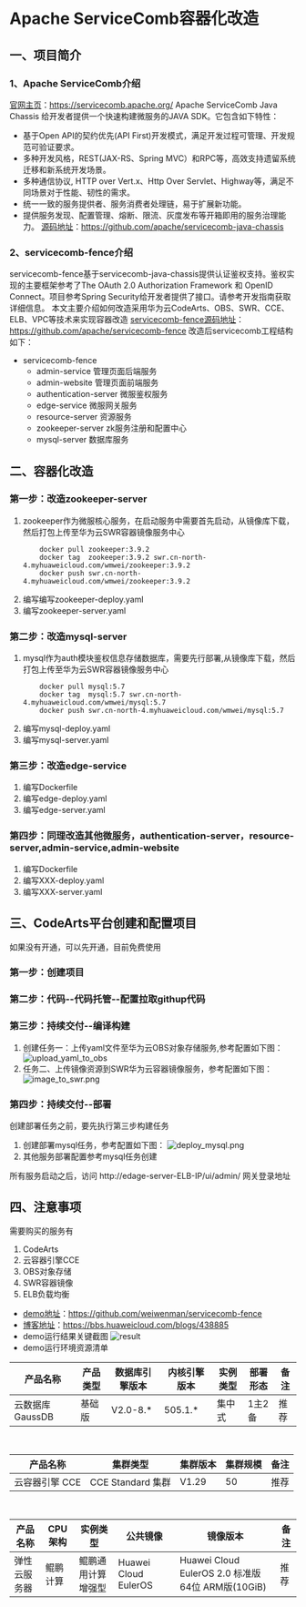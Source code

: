 # Apache ServiceComb容器化改造
## 一、项目简介
### 1、Apache ServiceComb介绍
[官网主页](https://servicecomb.apache.org/)：https://servicecomb.apache.org/
Apache ServiceComb Java Chassis 给开发者提供一个快速构建微服务的JAVA SDK。它包含如下特性：
* 基于Open API的契约优先(API First)开发模式，满足开发过程可管理、开发规范可验证要求。
* 多种开发风格，REST(JAX-RS、Spring MVC）和RPC等，高效支持遗留系统迁移和新系统开发场景。
* 多种通信协议, HTTP over Vert.x、Http Over Servlet、Highway等，满足不同场景对于性能、韧性的需求。
* 统一一致的服务提供者、服务消费者处理链，易于扩展新功能。
* 提供服务发现、配置管理、熔断、限流、灰度发布等开箱即用的服务治理能力。
[源码地址](https://github.com/apache/servicecomb-java-chassis)：https://github.com/apache/servicecomb-java-chassis

### 2、servicecomb-fence介绍
servicecomb-fence基于servicecomb-java-chassis提供认证鉴权支持。鉴权实现的主要框架参考了The OAuth 2.0 Authorization Framework 和 OpenID Connect。项目参考Spring Security给开发者提供了接口。请参考开发指南获取详细信息。
本文主要介绍如何改造采用华为云CodeArts、OBS、SWR、CCE、ELB、VPC等技术来实现容器改造
[servicecomb-fence源码地址](https://github.com/apache/servicecomb-java-chassis)：https://github.com/apache/servicecomb-fence
改造后servicecomb工程结构如下：
- servicecomb-fence
    - admin-service 管理页面后端服务
    - admin-website 管理页面前端服务
    - authentication-server 微服鉴权服务
    - edge-service 微服网关服务
    - resource-server 资源服务
    - zookeeper-server zk服务注册和配置中心
    - mysql-server 数据库服务

## 二、容器化改造

### 第一步：改造zookeeper-server
1. zookeeper作为微服核心服务，在启动服务中需要首先启动，从镜像库下载，然后打包上传至华为云SWR容器镜像服务中心
    ```shell
        docker pull zookeeper:3.9.2
        docker tag  zookeeper:3.9.2 swr.cn-north-4.myhuaweicloud.com/wmwei/zookeeper:3.9.2
        docker push swr.cn-north-4.myhuaweicloud.com/wmwei/zookeeper:3.9.2
    ```
2. 编写编写zookeeper-deploy.yaml
3. 编写zookeeper-server.yaml

### 第二步：改造mysql-server
1. mysql作为auth模块鉴权信息存储数据库，需要先行部署,从镜像库下载，然后打包上传至华为云SWR容器镜像服务中心
    ```shell
        docker pull mysql:5.7
        docker tag  mysql:5.7 swr.cn-north-4.myhuaweicloud.com/wmwei/mysql:5.7
        docker push swr.cn-north-4.myhuaweicloud.com/wmwei/mysql:5.7
    ```
2. 编写mysql-deploy.yaml
3. 编写mysql-server.yaml

### 第三步：改造edge-service
1. 编写Dockerfile
2. 编写edge-deploy.yaml
3. 编写edge-server.yaml

### 第四步：同理改造其他微服务，authentication-server，resource-server,admin-service,admin-website
1. 编写Dockerfile
2. 编写XXX-deploy.yaml
3. 编写XXX-server.yaml

## 三、CodeArts平台创建和配置项目
如果没有开通，可以先开通，目前免费使用
### 第一步：创建项目
### 第二步：代码--代码托管--配置拉取githup代码
### 第三步：持续交付--编译构建
1. 创建任务一：上传yaml文件至华为云OBS对象存储服务,参考配置如下图：
![upload_yaml_to_obs](upload_yaml_to_obs.png)
2. 任务二、上传镜像资源到SWR华为云容器镜像服务，参考配置如下图：
![image_to_swr.png](image_to_swr.png)
### 第四步：持续交付--部署
创建部署任务之前，要先执行第三步构建任务
1. 创建部署mysql任务，参考配置如下图：
![deploy_mysql.png](deploy_mysql.png)
2. 其他服务部署配置参考mysql任务创建

所有服务启动之后，访问 http://edage-server-ELB-IP/ui/admin/ 网关登录地址
## 四、注意事项
需要购买的服务有
1. CodeArts
2. 云容器引擎CCE
3. OBS对象存储
4. SWR容器镜像
5. ELB负载均衡

* [demo地址](https://github.com/weiwenman/servicecomb-fence)：https://github.com/weiwenman/servicecomb-fence
* [博客地址](https://bbs.huaweicloud.com/blogs/438885)：https://bbs.huaweicloud.com/blogs/438885
* demo运行结果关键截图
![result](./img/jooq-result.png)
* demo运行环境资源清单

| 产品名称         | 产品类型 | 数据库引擎版本  | 内核引擎版本  | 实例类型 | 部署形态 | 备注  |
|--------------|------|----------|---------|------|------|-----|
| 云数据库 GaussDB | 基础版  | V2.0-8.* | 505.1.* | 集中式  | 1主2备 | 推荐  |

<br />

| 产品名称      | 集群类型             | 集群版本  | 集群规模 | 备注  |
|-----------|------------------|-------|------|-----|
| 云容器引擎 CCE | CCE Standard 集群  | V1.29 | 50   | 推荐  |

<br />

| 产品名称   | CPU架构 | 	实例类型     | 公共镜像                 | 镜像版本                                         | 备注  |
|--------|-------|-----------|----------------------|----------------------------------------------|-----|
| 弹性云服务器 | 鲲鹏计算  | 鲲鹏通用计算增强型 | Huawei Cloud EulerOS | Huawei Cloud EulerOS 2.0 标准版 64位 ARM版(10GiB) | 推荐  |
